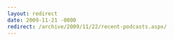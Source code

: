```yaml
---
layout: redirect
date: 2009-11-21 -0800
redirect: /archive/2009/11/22/recent-podcasts.aspx/
---
```


